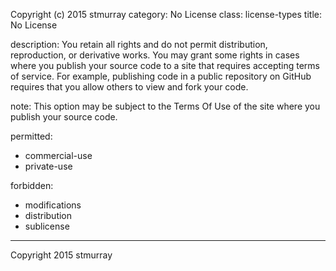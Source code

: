 Copyright (c) 2015 stmurray
category: No License
class: license-types
title: No License

description: You retain all rights and do not permit distribution, reproduction, or derivative works. You may grant some rights in cases where you publish your source code to a site that requires accepting terms of service. For example, publishing code in a public repository on GitHub requires that you allow others to view and fork your code.

note: This option may be subject to the Terms Of Use of the site where you publish your source code.

permitted:
  - commercial-use
  - private-use

forbidden:
  - modifications
  - distribution
  - sublicense

---

Copyright 2015 stmurray
